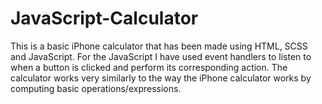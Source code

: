 # JavaScript-Calculator

This is a basic iPhone calculator that has been made using HTML, SCSS and JavaScript. For the JavaScript I have used event handlers to listen to when a button is clicked and perform its corresponding action. The calculator works very similarly to the way the iPhone calculator works by computing basic operations/expressions.

